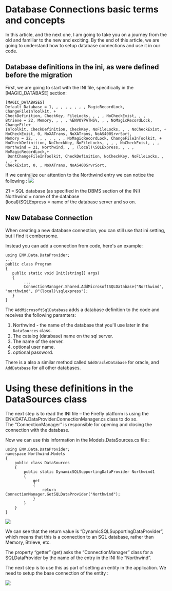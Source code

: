 ﻿# Database Connections basic terms and concepts

In this article, and the next one, I am going to take you on a journey from the old and familiar to the new and exciting. By the end of this article, we are going to understand how to setup database connections and use it in our code.

## Database definitions in the ini, as were defined before the migration
First, we are going to start with the INI file, specifically in the [MAGIC_DATABASE] section:

```
[MAGIC_DATABASES]
Default Database = 1, , , , , , , , MagicRecordLock, ChangeFileInToolkit, +
CheckDefinition, CheckKey, FileLocks, , , , NoCheckExist, , ,
Btrieve = 22, Memory, , , , %ENVOYPATHS%, , , NoMagicRecordLock, ChangeFile+
InToolkit, CheckDefinition, CheckKey, NoFileLocks, , , NoCheckExist, +
NoCheckExist, 0, NoXATrans, NoXATrans, NoAS400SrvrSort,
Memory = 22, , , , , , , , NoMagicRecordLock, ChangeFileInToolkit, +
NoCheckDefinition, NoCheckKey, NoFileLocks, , , , NoCheckExist, , ,
Northwind = 21, Northwind, , , (local)\SQLExpress, , , , NoMagicRecordLock,+
 DontChangeFileInToolkit, CheckDefinition, NoCheckKey, NoFileLocks, , , , +
CheckExist, 0, , NoXATrans, NoAS400SrvrSort,
```
If we centralize our attention to the Northwind entry we can notice the following :
![](magic_db_ini.png)

21 = SQL database (as specified in the DBMS section of the INI)  
Northwind = name of the database  
(local)\SQLExpress = name of the database server and so on. 

## New Database Connection
When creating a new database connection, you can still use that ini setting, but I find it combersome.

Instead you can add a connection from code, here's an example:
```csdiff
using ENV.Data.DataProvider;
...
public class Program
{
   public static void Init(string[] args)
   {
        ...
        ConnectionManager.Shared.AddMicrosoftSQLDatabase("Northwind", "northwind", @"(local)\sqlexpress");
   }
}

```
The `AddMicrosoftSqlDatabase` adds a database definition to the code and receives the following paramters:
1. Northwind - the name of the database that you'll use later in the `DataSources` class.
2. The catalog (database) name on the sql server.
3. The name of the server.
4. optional user name.
5. optional password.

There is a also a similar method called `AddOracleDatabase` for oracle, and `AddDatabase` for all other databases.

# Using these definitions in the DataSources class
The next step is to read the INI file – the Firefly platform is using the ENV.DATA.DataProvider.ConnectionManager.cs class to do so.  
The “ConnectionManager” is responsible for opening and closing the connection with the database.

Now we can use this information in the Models.DataSources.cs file :

```csdiff
using ENV.Data.DataProvider;
namespace Northwind.Models
{
    public class DataSources
    {
        public static DynamicSQLSupportingDataProvider Northwind1 
        {
            get
            {
                return ConnectionManager.GetSQLDataProvider("Northwind");
            }
        }
    }
}
```

![](DynamicSQLSupporingDataProvider_explain.png)

We can see that the return value is “DynamicSQLSupportingDataProvider”, which means that this is a connection to an SQL database, rather than Memory, Btrieve, etc.

The property “getter” (get) asks the “ConnectionManager” class for a SQLDataProvider by the name of the entry in the INI file “Northwind”.

The next step is to use this as part of setting an entity in the application.
We need to setup the base connection of the entity :

![](DynamicSQLSupporingDataProvider_explain_bis.png)
